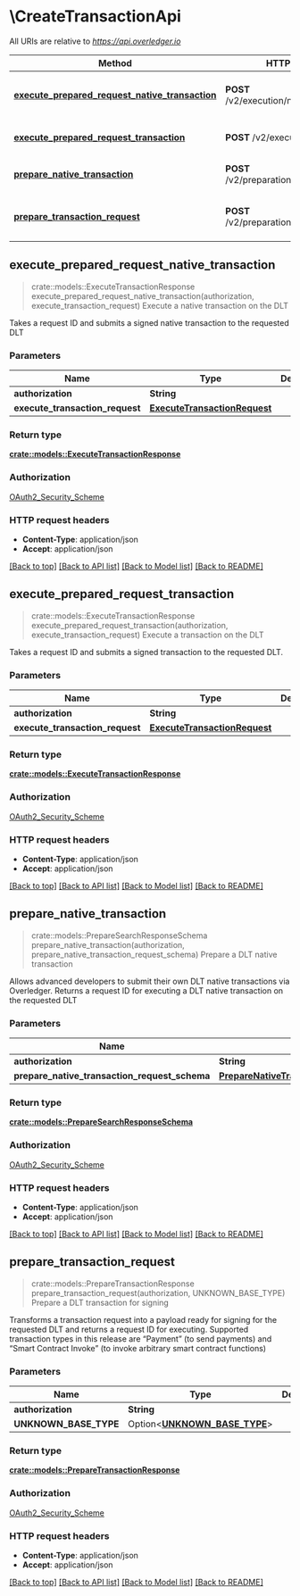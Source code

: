 # \CreateTransactionApi

All URIs are relative to *https://api.overledger.io*

Method | HTTP request | Description
------------- | ------------- | -------------
[**execute_prepared_request_native_transaction**](CreateTransactionApi.md#execute_prepared_request_native_transaction) | **POST** /v2/execution/nativetransaction | Execute a native transaction on the DLT
[**execute_prepared_request_transaction**](CreateTransactionApi.md#execute_prepared_request_transaction) | **POST** /v2/execution/transaction | Execute a transaction on the DLT
[**prepare_native_transaction**](CreateTransactionApi.md#prepare_native_transaction) | **POST** /v2/preparation/nativetransaction | Prepare a DLT native transaction
[**prepare_transaction_request**](CreateTransactionApi.md#prepare_transaction_request) | **POST** /v2/preparation/transaction | Prepare a DLT transaction for signing



## execute_prepared_request_native_transaction

> crate::models::ExecuteTransactionResponse execute_prepared_request_native_transaction(authorization, execute_transaction_request)
Execute a native transaction on the DLT

Takes a request ID and submits a signed native transaction to the requested DLT

### Parameters


Name | Type | Description  | Required | Notes
------------- | ------------- | ------------- | ------------- | -------------
**authorization** | **String** |  | [required] |
**execute_transaction_request** | [**ExecuteTransactionRequest**](ExecuteTransactionRequest.md) |  | [required] |

### Return type

[**crate::models::ExecuteTransactionResponse**](ExecuteTransactionResponse.md)

### Authorization

[OAuth2_Security_Scheme](../README.md#OAuth2_Security_Scheme)

### HTTP request headers

- **Content-Type**: application/json
- **Accept**: application/json

[[Back to top]](#) [[Back to API list]](../README.md#documentation-for-api-endpoints) [[Back to Model list]](../README.md#documentation-for-models) [[Back to README]](../README.md)


## execute_prepared_request_transaction

> crate::models::ExecuteTransactionResponse execute_prepared_request_transaction(authorization, execute_transaction_request)
Execute a transaction on the DLT

Takes a request ID and submits a signed transaction to the requested DLT.

### Parameters


Name | Type | Description  | Required | Notes
------------- | ------------- | ------------- | ------------- | -------------
**authorization** | **String** |  | [required] |
**execute_transaction_request** | [**ExecuteTransactionRequest**](ExecuteTransactionRequest.md) |  | [required] |

### Return type

[**crate::models::ExecuteTransactionResponse**](ExecuteTransactionResponse.md)

### Authorization

[OAuth2_Security_Scheme](../README.md#OAuth2_Security_Scheme)

### HTTP request headers

- **Content-Type**: application/json
- **Accept**: application/json

[[Back to top]](#) [[Back to API list]](../README.md#documentation-for-api-endpoints) [[Back to Model list]](../README.md#documentation-for-models) [[Back to README]](../README.md)


## prepare_native_transaction

> crate::models::PrepareSearchResponseSchema prepare_native_transaction(authorization, prepare_native_transaction_request_schema)
Prepare a DLT native transaction

Allows advanced developers to submit their own DLT native transactions via Overledger. Returns a request ID for executing a DLT native transaction on the requested DLT

### Parameters


Name | Type | Description  | Required | Notes
------------- | ------------- | ------------- | ------------- | -------------
**authorization** | **String** |  | [required] |
**prepare_native_transaction_request_schema** | [**PrepareNativeTransactionRequestSchema**](PrepareNativeTransactionRequestSchema.md) |  | [required] |

### Return type

[**crate::models::PrepareSearchResponseSchema**](PrepareSearchResponseSchema.md)

### Authorization

[OAuth2_Security_Scheme](../README.md#OAuth2_Security_Scheme)

### HTTP request headers

- **Content-Type**: application/json
- **Accept**: application/json

[[Back to top]](#) [[Back to API list]](../README.md#documentation-for-api-endpoints) [[Back to Model list]](../README.md#documentation-for-models) [[Back to README]](../README.md)


## prepare_transaction_request

> crate::models::PrepareTransactionResponse prepare_transaction_request(authorization, UNKNOWN_BASE_TYPE)
Prepare a DLT transaction for signing

Transforms a transaction request into a payload ready for signing for the requested DLT and returns a request ID for executing. Supported transaction types in this release are “Payment” (to send payments) and “Smart Contract Invoke” (to invoke arbitrary smart contract functions)

### Parameters


Name | Type | Description  | Required | Notes
------------- | ------------- | ------------- | ------------- | -------------
**authorization** | **String** |  | [required] |
**UNKNOWN_BASE_TYPE** | Option<[**UNKNOWN_BASE_TYPE**](UNKNOWN_BASE_TYPE.md)> |  | [required] |

### Return type

[**crate::models::PrepareTransactionResponse**](PrepareTransactionResponse.md)

### Authorization

[OAuth2_Security_Scheme](../README.md#OAuth2_Security_Scheme)

### HTTP request headers

- **Content-Type**: application/json
- **Accept**: application/json

[[Back to top]](#) [[Back to API list]](../README.md#documentation-for-api-endpoints) [[Back to Model list]](../README.md#documentation-for-models) [[Back to README]](../README.md)

